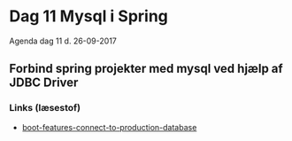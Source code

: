 # Dag 11 Mysql i Spring
Agenda dag 11 d. 26-09-2017

## Forbind spring projekter med mysql ved hjælp af JDBC Driver

### Links (læsestof)
* [boot-features-connect-to-production-database](https://docs.spring.io/spring-boot/docs/current/reference/html/boot-features-sql.html#boot-features-connect-to-production-database)
